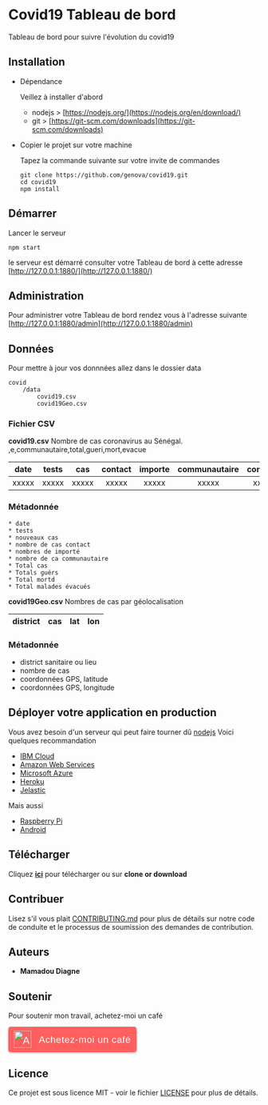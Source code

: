 # Covid19 Tableau de bord

Tableau de bord pour suivre l'évolution du covid19

## Installation

- Dépendance

  Veillez à installer d'abord

  - nodejs > [https://nodejs.org/](https://nodejs.org/en/download/)
  - git > [https://git-scm.com/downloads](https://git-scm.com/downloads)

- Copier le projet sur votre machine

  Tapez la commande suivante sur votre invite de commandes

  ```
  git clone https://github.com/genova/covid19.git
  cd covid19
  npm install
  ```

## Démarrer

Lancer le serveur

```
npm start
```

le serveur est démarré consulter votre Tableau de bord à cette adresse
[http://127.0.0.1:1880/](http://127.0.0.1:1880/)

## Administration

Pour administrer votre Tableau de bord rendez vous à l'adresse suivante
[http://127.0.0.1:1880/admin](http://127.0.0.1:1880/admin)


## Données

Pour mettre à jour vos donnnées allez dans le dossier data

```
covid
    /data
        covid19.csv
        covid19Geo.csv
```

### Fichier CSV

**covid19.csv** Nombre de cas coronavirus au Sénégal.
,e,communautaire,total,gueri,mort,evacue

| date | tests | cas | contact | importe | communautaire | contacts | total | gueri | mort | evacue
| --------- |:-----:|:-----:|:-----:|:-----:|:-----:|:-----:|:-----:|:-----:|:-----:|:-----:|
|   xxxxx   | xxxxx | xxxxx | xxxxx | xxxxx | xxxxx | xxxxx | xxxxx | xxxxx | xxxxx | xxxxx | xxxxx |

### Métadonnée
```
* date
* tests
* nouveaux cas
* nombre de cas contact
* nombres de importé
* nombre de ca communautaire
* Total cas
* Totals guérs
* Total mortd
* Total malades évacués
```
**covid19Geo.csv** Nombres de cas par géolocalisation

| district | cas | lat | lon |
| --------- |:-----:|:-----:|:-----:|

### Métadonnée

* district sanitaire ou lieu
* nombre de cas
* coordonnées GPS, latitude
* coordonnées GPS, longitude

## Déployer votre application en production

Vous avez besoin d'un serveur qui peut faire tourner dû [nodejs](https://nodejs.org/en/download/)
Voici quelques recommandation

* [IBM Cloud](https://nodered.org/docs/getting-started/ibmcloud)
* [Amazon Web Services](https://nodered.org/docs/getting-started/aws)
* [Microsoft Azure](https://nodered.org/docs/getting-started/azure)
* [Heroku](https://heroku.com/)
* [Jelastic](https://jelastic.cloud/)

Mais aussi

* [Raspberry Pi](https://nodered.org/docs/getting-started/raspberrypi)
* [Android](https://nodered.org/docs/getting-started/android)

## Télécharger

Cliquez [**ici**](https://github.com/genova/covid19/archive/master.zip) pour télécharger ou sur **clone or download**

## Contribuer

Lisez s'il vous plait [CONTRIBUTING.md](CONTRIBUTING.md) pour plus de détails sur notre code de conduite et le processus de soumission des demandes de contribution.

## Auteurs

* **Mamadou Diagne**

## Soutenir

Pour soutenir mon travail, achetez-moi un café
<style>.bmc-button img{height: 34px !important;width: 35px !important;margin-bottom: 1px !important;box-shadow: none !important;border: none !important;vertical-align: middle !important;}.bmc-button{padding: 7px 10px 7px 10px !important;line-height: 35px !important;height:51px !important;min-width:217px !important;text-decoration: none !important;display:inline-flex !important;color:#ffffff !important;background-color:#FF5F5F !important;border-radius: 5px !important;border: 1px solid transparent !important;padding: 7px 10px 7px 10px !important;font-size: 20px !important;letter-spacing:0.6px !important;box-shadow: 0px 1px 2px rgba(190, 190, 190, 0.5) !important;-webkit-box-shadow: 0px 1px 2px 2px rgba(190, 190, 190, 0.5) !important;margin: 0 auto !important;font-family:'Arial', cursive !important;-webkit-box-sizing: border-box !important;box-sizing: border-box !important;-o-transition: 0.3s all linear !important;-webkit-transition: 0.3s all linear !important;-moz-transition: 0.3s all linear !important;-ms-transition: 0.3s all linear !important;transition: 0.3s all linear !important;}.bmc-button:hover, .bmc-button:active, .bmc-button:focus {-webkit-box-shadow: 0px 1px 2px 2px rgba(190, 190, 190, 0.5) !important;text-decoration: none !important;box-shadow: 0px 1px 2px 2px rgba(190, 190, 190, 0.5) !important;opacity: 0.85 !important;color:#ffffff !important;}</style><link href="https://fonts.googleapis.com/css?family=Arial" rel="stylesheet"><a class="bmc-button" target="_blank" href="https://www.buymeacoffee.com/51JrBtX"><img src="https://cdn.buymeacoffee.com/buttons/bmc-new-btn-logo.svg" alt="Achetez-moi un café"><span style="margin-left:15px;font-size:19px !important;">Achetez-moi un café</span></a>

## Licence

Ce projet est sous licence MIT - voir le fichier [LICENSE](LICENSE) pour plus de détails.
